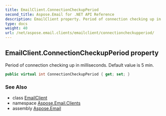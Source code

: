 ```yaml
---
title: EmailClient.ConnectionCheckupPeriod
second_title: Aspose.Email for .NET API Reference
description: EmailClient property. Period of connection checking up in milliseconds. Default value is 5 min
type: docs
weight: 40
url: /net/aspose.email.clients/emailclient/connectioncheckupperiod/
---
```

## EmailClient.ConnectionCheckupPeriod property

Period of connection checking up in milliseconds. Default value is 5 min.

```csharp
public virtual int ConnectionCheckupPeriod { get; set; }
```

### See Also

* class [EmailClient](../)
* namespace [Aspose.Email.Clients](../../emailclient/)
* assembly [Aspose.Email](../../../)


